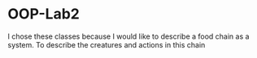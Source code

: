 # OOP-Lab2
I chose these classes because I would like to describe a food chain as a system. To describe the creatures and actions in this chain
